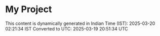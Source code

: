 # My Project

This content is dynamically generated in Indian Time (IST): 2025-03-20 02:21:34 IST
Converted to UTC: 2025-03-19 20:51:34 UTC
